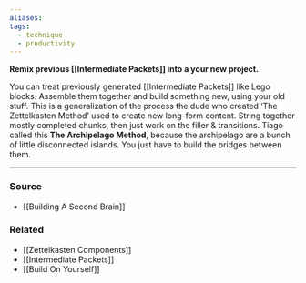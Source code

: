 ```yaml
---
aliases: 
tags:
  - technique
  - productivity
---
```

**Remix previous [[Intermediate Packets]] into a your new project.**

You can treat previously generated [[Intermediate Packets]] like Lego blocks. Assemble them together and build something new, using your old stuff. This is a generalization of the process the dude who created ‘The Zettelkasten Method’ used to create new long-form content. String together mostly completed chunks, then just work on the filler & transitions. Tiago called this **The Archipelago Method**, because the archipelago are a bunch of little disconnected islands. You just have to build the bridges between them. 

---

### Source
- [[Building A Second Brain]]

### Related
- [[Zettelkasten Components]] 
- [[Intermediate Packets]] 
- [[Build On Yourself]]